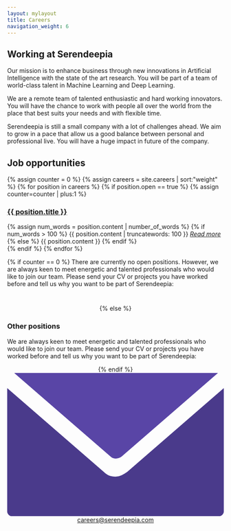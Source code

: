 ```yaml
---
layout: mylayout
title: Careers
navigation_weight: 6
---
```


## Working at Serendeepia 

Our mission is to enhance business through new innovations in Artificial Intelligence with the state of the art research. You will be part of a team of world-class talent in Machine Learning and Deep Learning. 

We are a remote team of talented enthusiastic and hard working innovators. You will have the chance to work with people all over the world from the place that best suits your needs and with flexible time.

Serendeepia is still a small company with a lot of challenges ahead. We aim to grow in a pace that allow us a good balance between personal and professional live. You will have a huge impact in future of the company. 

## Job opportunities

{% assign counter = 0 %}
{% assign careers = site.careers | sort:"weight" %}
{% for position in careers %}
{% if position.open == true %}
{% assign counter=counter | plus:1 %}
<h3><a href="{{position.url}}">{{ position.title }}</a></h3>
{% assign num_words = position.content | number_of_words %}
{% if num_words > 100 %}
{{ position.content | truncatewords: 100 }} <em><a href="{{ position.url }}">Read more</a></em>
{% else %}
{{ position.content }}
{% endif %}
<br>
{% endif %}
{% endfor %}


{% if counter == 0 %}
There are currently no open positions. However, we are always keen to meet energetic and talented professionals who would like to join our team. Please send your CV or projects you have worked before and tell us why you want to be part of Serendeepia:
<p style="text-align: center; margin-top: 40px;">
{% else %}
<h3>Other positions</h3>
<p>
We are always keen to meet energetic and talented professionals who would like to join our team. Please send your CV or projects you have worked before and tell us why you want to be part of Serendeepia:
</p>
<p style="text-align: center;">
{% endif %}
<span class="icon">
    <svg viewBox="0 4.801209 28.3499966 18.7475815">
    <path fill="#4a3a8b"
          d="M15.699194,17.7568531c-0.4572582,0.3048401-0.9145174,0.6096783-1.5241938,0.6096783 c-0.6096773,0-1.0669355-0.15242-1.5241938-0.6096783L0,6.7826605v16.1564522C0,23.2439518,0.3048387,23.54879,0.6096774,23.54879 h27.1306419c0.3048401,0,0.6096764-0.3048382,0.6096764-0.6096764V6.7826605L15.699194,17.7568531z"/>
    <path fill="#5945a6"
          d="M14.9370966,15.7754021L27.587904,4.801209H0.9145162l12.6508064,10.9741936 C13.870162,16.0802422,14.4798384,16.0802422,14.9370966,15.7754021z"/>
    </svg>
</span>
<a href="mailto:careers@serendeepia.com">careers@serendeepia.com</a>
</p>